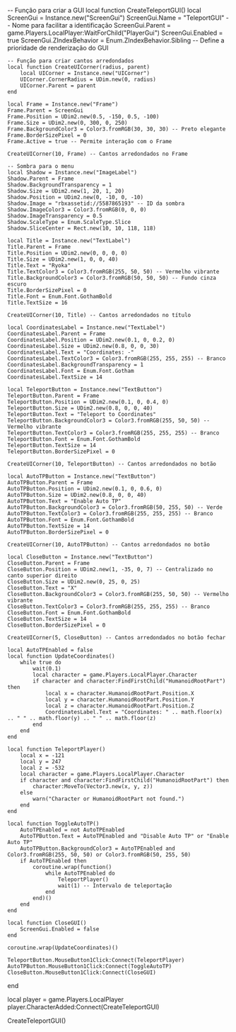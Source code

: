 -- Função para criar a GUI
local function CreateTeleportGUI()
    local ScreenGui = Instance.new("ScreenGui")
    ScreenGui.Name = "TeleportGUI" -- Nome para facilitar a identificação
    ScreenGui.Parent = game.Players.LocalPlayer:WaitForChild("PlayerGui")
    ScreenGui.Enabled = true
    ScreenGui.ZIndexBehavior = Enum.ZIndexBehavior.Sibling -- Define a prioridade de renderização do GUI

    -- Função para criar cantos arredondados
    local function CreateUICorner(radius, parent)
        local UICorner = Instance.new("UICorner")
        UICorner.CornerRadius = UDim.new(0, radius)
        UICorner.Parent = parent
    end

    local Frame = Instance.new("Frame")
    Frame.Parent = ScreenGui
    Frame.Position = UDim2.new(0.5, -150, 0.5, -100)
    Frame.Size = UDim2.new(0, 300, 0, 250)
    Frame.BackgroundColor3 = Color3.fromRGB(30, 30, 30) -- Preto elegante
    Frame.BorderSizePixel = 0
    Frame.Active = true -- Permite interação com o Frame

    CreateUICorner(10, Frame) -- Cantos arredondados no Frame

    -- Sombra para o menu
    local Shadow = Instance.new("ImageLabel")
    Shadow.Parent = Frame
    Shadow.BackgroundTransparency = 1
    Shadow.Size = UDim2.new(1, 20, 1, 20)
    Shadow.Position = UDim2.new(0, -10, 0, -10)
    Shadow.Image = "rbxassetid://5587865193" -- ID da sombra
    Shadow.ImageColor3 = Color3.fromRGB(0, 0, 0)
    Shadow.ImageTransparency = 0.5
    Shadow.ScaleType = Enum.ScaleType.Slice
    Shadow.SliceCenter = Rect.new(10, 10, 118, 118)

    local Title = Instance.new("TextLabel")
    Title.Parent = Frame
    Title.Position = UDim2.new(0, 0, 0, 0)
    Title.Size = UDim2.new(1, 0, 0, 40)
    Title.Text = "Ryoka"
    Title.TextColor3 = Color3.fromRGB(255, 50, 50) -- Vermelho vibrante
    Title.BackgroundColor3 = Color3.fromRGB(50, 50, 50) -- Fundo cinza escuro
    Title.BorderSizePixel = 0
    Title.Font = Enum.Font.GothamBold
    Title.TextSize = 16

    CreateUICorner(10, Title) -- Cantos arredondados no título

    local CoordinatesLabel = Instance.new("TextLabel")
    CoordinatesLabel.Parent = Frame
    CoordinatesLabel.Position = UDim2.new(0.1, 0, 0.2, 0)
    CoordinatesLabel.Size = UDim2.new(0.8, 0, 0, 30)
    CoordinatesLabel.Text = "Coordinates: -"
    CoordinatesLabel.TextColor3 = Color3.fromRGB(255, 255, 255) -- Branco
    CoordinatesLabel.BackgroundTransparency = 1
    CoordinatesLabel.Font = Enum.Font.Gotham
    CoordinatesLabel.TextSize = 14

    local TeleportButton = Instance.new("TextButton")
    TeleportButton.Parent = Frame
    TeleportButton.Position = UDim2.new(0.1, 0, 0.4, 0)
    TeleportButton.Size = UDim2.new(0.8, 0, 0, 40)
    TeleportButton.Text = "Teleport to Coordinates"
    TeleportButton.BackgroundColor3 = Color3.fromRGB(255, 50, 50) -- Vermelho vibrante
    TeleportButton.TextColor3 = Color3.fromRGB(255, 255, 255) -- Branco
    TeleportButton.Font = Enum.Font.GothamBold
    TeleportButton.TextSize = 14
    TeleportButton.BorderSizePixel = 0

    CreateUICorner(10, TeleportButton) -- Cantos arredondados no botão

    local AutoTPButton = Instance.new("TextButton")
    AutoTPButton.Parent = Frame
    AutoTPButton.Position = UDim2.new(0.1, 0, 0.6, 0)
    AutoTPButton.Size = UDim2.new(0.8, 0, 0, 40)
    AutoTPButton.Text = "Enable Auto TP"
    AutoTPButton.BackgroundColor3 = Color3.fromRGB(50, 255, 50) -- Verde
    AutoTPButton.TextColor3 = Color3.fromRGB(255, 255, 255) -- Branco
    AutoTPButton.Font = Enum.Font.GothamBold
    AutoTPButton.TextSize = 14
    AutoTPButton.BorderSizePixel = 0

    CreateUICorner(10, AutoTPButton) -- Cantos arredondados no botão

    local CloseButton = Instance.new("TextButton")
    CloseButton.Parent = Frame
    CloseButton.Position = UDim2.new(1, -35, 0, 7) -- Centralizado no canto superior direito
    CloseButton.Size = UDim2.new(0, 25, 0, 25)
    CloseButton.Text = "X"
    CloseButton.BackgroundColor3 = Color3.fromRGB(255, 50, 50) -- Vermelho vibrante
    CloseButton.TextColor3 = Color3.fromRGB(255, 255, 255) -- Branco
    CloseButton.Font = Enum.Font.GothamBold
    CloseButton.TextSize = 14
    CloseButton.BorderSizePixel = 0

    CreateUICorner(5, CloseButton) -- Cantos arredondados no botão fechar

    local AutoTPEnabled = false
    local function UpdateCoordinates()
        while true do
            wait(0.1)
            local character = game.Players.LocalPlayer.Character
            if character and character:FindFirstChild("HumanoidRootPart") then
                local x = character.HumanoidRootPart.Position.X
                local y = character.HumanoidRootPart.Position.Y
                local z = character.HumanoidRootPart.Position.Z
                CoordinatesLabel.Text = "Coordinates: " .. math.floor(x) .. " " .. math.floor(y) .. " " .. math.floor(z)
            end
        end
    end

    local function TeleportPlayer()
        local x = -121
        local y = 247
        local z = -532
        local character = game.Players.LocalPlayer.Character
        if character and character:FindFirstChild("HumanoidRootPart") then
            character:MoveTo(Vector3.new(x, y, z))
        else
            warn("Character or HumanoidRootPart not found.")
        end
    end

    local function ToggleAutoTP()
        AutoTPEnabled = not AutoTPEnabled
        AutoTPButton.Text = AutoTPEnabled and "Disable Auto TP" or "Enable Auto TP"
        AutoTPButton.BackgroundColor3 = AutoTPEnabled and Color3.fromRGB(255, 50, 50) or Color3.fromRGB(50, 255, 50)
        if AutoTPEnabled then
            coroutine.wrap(function()
                while AutoTPEnabled do
                    TeleportPlayer()
                    wait(1) -- Intervalo de teleportação
                end
            end)()
        end
    end

    local function CloseGUI()
        ScreenGui.Enabled = false
    end

    coroutine.wrap(UpdateCoordinates)()

    TeleportButton.MouseButton1Click:Connect(TeleportPlayer)
    AutoTPButton.MouseButton1Click:Connect(ToggleAutoTP)
    CloseButton.MouseButton1Click:Connect(CloseGUI)
end

local player = game.Players.LocalPlayer
player.CharacterAdded:Connect(CreateTeleportGUI)

CreateTeleportGUI()
